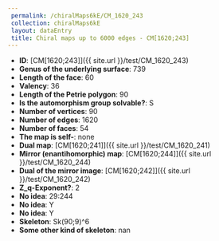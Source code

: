 ```yaml
--- 
 permalink: /chiralMaps6kE/CM_1620_243 
 collection: chiralMaps6kE
 layout: dataEntry
 title: Chiral maps up to 6000 edges - CM[1620;243]
---
```


- **ID**: [CM[1620;243]]({{ site.url }}/test/CM_1620_243)
- **Genus of the underlying surface**: 739
- **Length of the face**: 60
- **Valency**: 36
- **Length of the Petrie polygon**: 90
- **Is the automorphism group solvable?**: S
- **Number of vertices**: 90
- **Number of edges**: 1620
- **Number of faces**: 54
- **The map is self-**: none
- **Dual map**: [CM[1620;241]]({{ site.url }}/test/CM_1620_241)
- **Mirror (enantihomorphic) map**: [CM[1620;244]]({{ site.url }}/test/CM_1620_244)
- **Dual of the mirror image**: [CM[1620;242]]({{ site.url }}/test/CM_1620_242)
- **Z_q-Exponent?**: 2
- **No idea**:  29:244
- **No idea**: Y
- **No idea**: Y
- **Skeleton**: Sk(90;9)^6
- **Some other kind of skeleton**: nan
